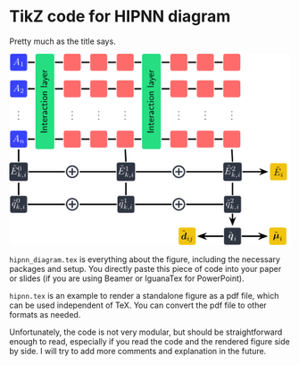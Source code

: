 # TikZ code for HIPNN diagram

Pretty much as the title says.

![Diagram](hipnn.svg)

`hipnn_diagram.tex` is everything about the figure, including the necessary
packages and setup. You directly paste this piece of code into your paper or
slides (if you are using Beamer or IguanaTex for PowerPoint).

`hipnn.tex` is an example to render a standalone figure as a pdf file, which can
be used independent of TeX. You can convert the pdf file to other formats as
needed.

Unfortunately, the code is not very modular, but should be straightforward
enough to read, especially if you read the code and the rendered figure side by
side. I will try to add more comments and explanation in the future.
